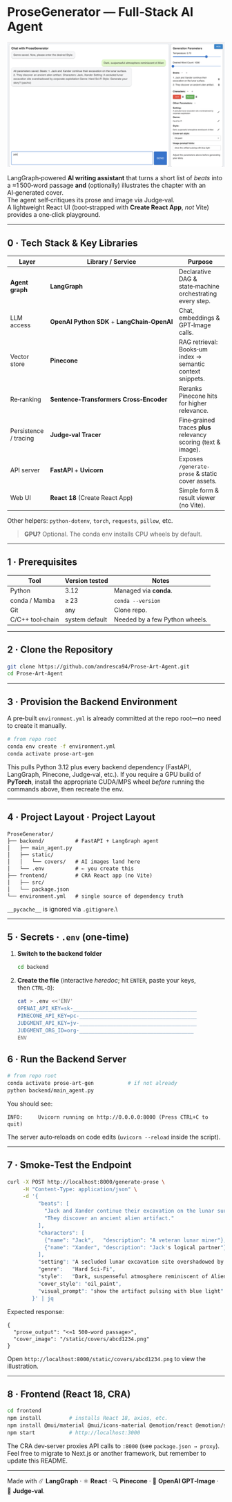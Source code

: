 # ProseGenerator — Full‑Stack AI Agent

![Prose Art Agent App](prose-art.gif)

LangGraph‑powered **AI writing assistant** that turns a short list of *beats* into a ≈1 500‑word passage **and** (optionally) illustrates the chapter with an AI‑generated cover.\
The agent self‑critiques its prose and image via Judge‑val.\
A lightweight React UI (boot‑strapped with **Create React App**, *not* Vite) provides a one‑click playground.

---

## 0 · Tech Stack & Key Libraries

| Layer                 | Library / Service                            | Purpose                                                        |
| --------------------- | -------------------------------------------- | -------------------------------------------------------------- |
| **Agent graph**       | **LangGraph**                                | Declarative DAG & state‑machine orchestrating every step.      |
| LLM access            | **OpenAI Python SDK** + **LangChain‑OpenAI** | Chat, embeddings & GPT‑Image calls.                            |
| Vector store          | **Pinecone**                                 | RAG retrieval: Books‑um index → semantic context snippets.     |
| Re‑ranking            | **Sentence‑Transformers Cross‑Encoder**      | Reranks Pinecone hits for higher relevance.                    |
| Persistence / tracing | **Judge‑val Tracer**                         | Fine‑grained traces **plus** relevancy scoring (text & image). |
| API server            | **FastAPI** + **Uvicorn**                    | Exposes `/generate-prose` & static cover assets.               |
| Web UI                | **React 18** (Create React App)              | Simple form & result viewer (no Vite).                         |

Other helpers: `python‑dotenv`, `torch`, `requests`, `pillow`, etc.

> **GPU?** Optional. The conda env installs CPU wheels by default.

---

## 1 · Prerequisites

| Tool             | Version tested | Notes                          |
| ---------------- | -------------- | ------------------------------ |
| Python           | 3.12           | Managed via **conda**.         |
| conda / Mamba    | ≥ 23           | `conda --version`              |
| Git              | any            | Clone repo.                    |
| C/C++ tool‑chain | system default | Needed by a few Python wheels. |

---

## 2 · Clone the Repository

```bash
git clone https://github.com/andresca94/Prose-Art-Agent.git
cd Prose-Art-Agent
```

---

## 3 · Provision the Backend Environment

A pre‑built `environment.yml` is already committed at the repo root—no need to create it manually.

```bash
# from repo root
conda env create -f environment.yml
conda activate prose-art-gen
```

This pulls Python 3.12 plus every backend dependency (FastAPI, LangGraph, Pinecone, Judge‑val, etc.).
If you require a GPU build of **PyTorch**, install the appropriate CUDA/MPS wheel *before* running the commands above, then recreate the env.

---

## 4 · Project Layout · Project Layout

```
ProseGenerator/
├── backend/          # FastAPI + LangGraph agent
│   ├── main_agent.py
│   ├── static/
│   │   └── covers/   # AI images land here
│   └── .env          # ← you create this
├── frontend/         # CRA React app (no Vite)
│   ├── src/
│   └── package.json
└── environment.yml   # single source of dependency truth
```

`__pycache__` is ignored via `.gitignore`.\

---

## 5 · Secrets · `.env` (one‑time)

1. **Switch to the backend folder**  
   ```bash
   cd backend
   ```

2. **Create the file** (interactive *heredoc*; hit `ENTER`, paste your keys, then `CTRL‑D`):

   ```bash
   cat > .env <<'ENV'
   OPENAI_API_KEY=sk-________________________________________
   PINECONE_API_KEY=pc-______________________________________
   JUDGMENT_API_KEY=jv-______________________________________
   JUDGMENT_ORG_ID=org-_____________________________________
   ENV
## 6 · Run the Backend Server

```bash
# from repo root
conda activate prose-art-gen           # if not already
python backend/main_agent.py
```

You should see:

```
INFO:     Uvicorn running on http://0.0.0.0:8000 (Press CTRL+C to quit)
```

The server auto‑reloads on code edits (`uvicorn --reload` inside the script).

---

## 7 · Smoke‑Test the Endpoint

```bash
curl -X POST http://localhost:8000/generate-prose \
     -H "Content-Type: application/json" \
     -d '{
          "beats": [
            "Jack and Xander continue their excavation on the lunar surface.",
            "They discover an ancient alien artifact."
          ],
          "characters": [
            {"name": "Jack",   "description": "A veteran lunar miner"},
            {"name": "Xander", "description": "Jack's logical partner"}
          ],
          "setting": "A secluded lunar excavation site overshadowed by corporate exploitation",
          "genre":   "Hard Sci-Fi",
          "style":   "Dark, suspenseful atmosphere reminiscent of Alien",
          "cover_style": "oil_paint",
          "visual_prompt": "show the artifact pulsing with blue light"
        }' | jq
```

Expected response:

```jsonc
{
  "prose_output": "<≈1 500-word passage>",
  "cover_image": "/static/covers/abcd1234.png"
}
```

Open `http://localhost:8000/static/covers/abcd1234.png` to view the illustration.

---

## 8 · Frontend (React 18, CRA)


```bash
cd frontend
npm install         # installs React 18, axios, etc.
npm install @mui/material @mui/icons-material @emotion/react @emotion/styled # Install Material UI core and icon
npm start           # http://localhost:3000
```

The CRA dev‑server proxies API calls to `:8000` (see `package.json → proxy`).\
Feel free to migrate to Next.js or another framework, but remember to update this README.


---

Made with ☄️ **LangGraph** · ⚛️ **React** · 🔍 **Pinecone** · 🎨 **OpenAI GPT‑Image** · 🔬 **Judge‑val**.

